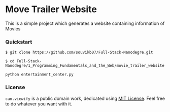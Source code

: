# Move Trailer Website
This is a simple project which generates a website containing information of Movies

### Quickstart
`$ git clone https://github.com/souvikb07/Full-Stack-Nanodegre.git`

`$ cd Full-Stack-Nanodegre/1_Programming_Fundamentals_and_the_Web/movie_trailer_website` 

`python entertainment_center.py `

### License

`can.viewify` is a public domain work, dedicated using
[MIT License](https://github.com/souvikb07/Full-Stack-Nanodegre/blob/master/LICENSE). Feel free to do
whatever you want with it.
